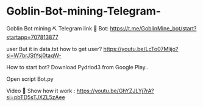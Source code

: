 # Goblin-Bot-mining-Telegram-
Goblin Bot mining ⛏️ Telegram 
link 🔗 Bot: https://t.me/GoblinMine_bot/start?startapp=707813877

user But it in data.txt
how to get user?
https://youtu.be/LcTo07Mlijo?si=W7brJStYsj0taqW-

How to start bot? Download Pydriod3 from Google Play..

Open script Bot.py 

Video 📸 Show how it work : https://youtu.be/GhYZJLYj7rA?si=pbTD5sTJXZL5zAee

